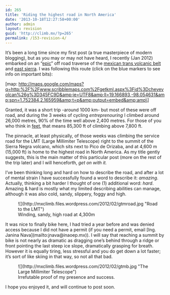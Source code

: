 ```yaml
---
id: 265
title: 'Riding the highest road in North America'
date: '2013-10-18T12:27:58+00:00'
author: admin
layout: revision
guid: 'http://climb.mx/?p=265'
permalink: /153-revision-4/
---
```


It’s been a long time since my first post (a true masterpiece of modern blogging), but as you may or may not have heard, I recently (Jan 2012) embarked on an “[epic](http://www.evilmilk.com/pictures/Epic321.jpg)” off road traverse of the [mexican trans volcanic belt](http://en.wikipedia.org/wiki/Trans-Mexican_Volcanic_Belt) and [east sierra](http://en.wikipedia.org/wiki/Sierra_Madre_Oriental). I was following this route (click on the blue markers to see info on important bits):

\[map: http://maps.google.com/maps?q=http:%2F%2Fwww.scribblemaps.com%2Fgetkml.aspx%3Fid%3Dchevevolcan%26g%3D345FC9D&amp;ie=UTF8&amp;ll=19.166893,-98.054631&amp;spn=1.752384,2.165959&amp;t=p&amp;output=embed&amp;amp\]

Granted, it was a short trip -around 1000 km- but most of these were off road, and during the 3 weeks of cycling *entreprenouring* I climbed around 26,000 metres, 90% of the time well above 2,400 metres. For those of you who think in [feet](http://www.fashion-advices.com/wp-content/uploads/2010/02/image.axd_.jpg), that means 85,300 ft of climbing above 7,800 ft.

The pinnacle, at least physically, of those weeks was climbing the service road for the LMT (Large Millimiter Telescope) right to the summit of the Sierra Negra volcano, which sits next to Pico de Orizaba, and at 4,600 m (15,000 ft) is home to the highest road in North America. As my title gently suggests, this is the main matter of this particular post (more on the rest of the trip later) and I will henceforth, *get on with it.*

I’ve been thinking long and hard on how to describe the road, and after a lot of mental strain I have successfully found a word to describe it: *amazing*. Actually, thinking a bit harder I thought of one (1) additional word: *hard*. Amazing &amp; hard is mostly what my limited describing abilities can manage, although it was also cold, sandy, slippery, foggy and high.

<figure class="wp-caption alignnone" style="width: 444px">![](http://mxclimb.files.wordpress.com/2012/02/gtmroad.jpg "Road to the LMT")<figcaption class="wp-caption-text">Winding, sandy, high road at 4,300m</figcaption></figure>It was nice to finally bike here, I had tried a year before and was denied access because I did not have a permit (if you need a permit, email [Ing. Janina Nava](mailto:jnava@inaoep.mx)). I will say that reaching a summit by bike is not nearly as dramatic as dragging one’s behind through a ridge or front pointing the last steep ice slope, dramatically grasping for breath. However it is equally tiring, less stressful and you do get down a lot faster; it’s sort of like skiing in that way, so not all that bad.

<figure class="wp-caption alignnone" style="width: 444px">![](http://mxclimb.files.wordpress.com/2012/02/gtmb.jpg "The Large Millimiter Telescope")<figcaption class="wp-caption-text">Irrefutable proof of my presence and success.</figcaption></figure>I hope you enjoyed it, and will continue to post soon.